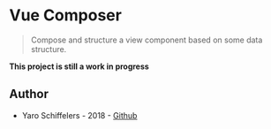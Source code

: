 # Vue Composer

> Compose and structure a view component based on some data structure.

**This project is still a work in progress**

## Author
* Yaro Schiffelers - 2018 - [Github](https://www.github.com/yaroschiffelers)
